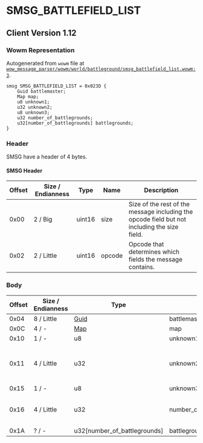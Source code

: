 # SMSG_BATTLEFIELD_LIST

## Client Version 1.12

### Wowm Representation

Autogenerated from `wowm` file at [`wow_message_parser/wowm/world/battleground/smsg_battlefield_list.wowm:3`](https://github.com/gtker/wow_messages/tree/main/wow_message_parser/wowm/world/battleground/smsg_battlefield_list.wowm#L3).
```rust,ignore
smsg SMSG_BATTLEFIELD_LIST = 0x023D {
    Guid battlemaster;
    Map map;
    u8 unknown1;
    u32 unknown2;
    u8 unknown3;
    u32 number_of_battlegrounds;
    u32[number_of_battlegrounds] battlegrounds;
}
```
### Header

SMSG have a header of 4 bytes.

#### SMSG Header

| Offset | Size / Endianness | Type   | Name   | Description |
| ------ | ----------------- | ------ | ------ | ----------- |
| 0x00   | 2 / Big           | uint16 | size   | Size of the rest of the message including the opcode field but not including the size field.|
| 0x02   | 2 / Little        | uint16 | opcode | Opcode that determines which fields the message contains.|

### Body

| Offset | Size / Endianness | Type | Name | Description | Comment |
| ------ | ----------------- | ---- | ---- | ----------- | ------- |
| 0x04 | 8 / Little | [Guid](../spec/packed-guid.md) | battlemaster |  |  |
| 0x0C | 4 / - | [Map](map.md) | map |  |  |
| 0x10 | 1 / - | u8 | unknown1 |  |  |
| 0x11 | 4 / Little | u32 | unknown2 |  | vmangos: number of bg instances, this is also present on the number_of_battlegrounds field |
| 0x15 | 1 / - | u8 | unknown3 |  |  |
| 0x16 | 4 / Little | u32 | number_of_battlegrounds |  | vmangos: number of bg instances, this is also present on the unknown2 field |
| 0x1A | ? / - | u32[number_of_battlegrounds] | battlegrounds |  |  |

